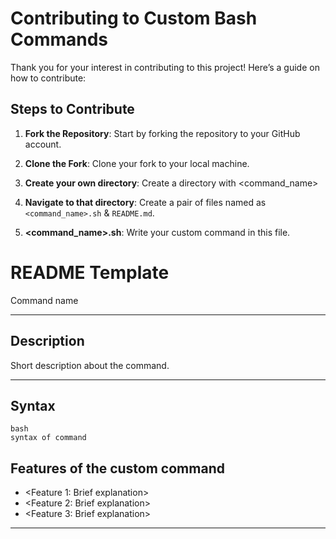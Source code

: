 
# Contributing to Custom Bash Commands

Thank you for your interest in contributing to this project! Here’s a guide on how to contribute:

## Steps to Contribute

1. **Fork the Repository**: Start by forking the repository to your GitHub account.
   
2. **Clone the Fork**: Clone your fork to your local machine.

3. **Create your own directory**: Create a directory with <command_name> 

4. **Navigate to that directory**: Create a pair of files named as `<command_name>.sh` & `README.md`.

5. **<command_name>.sh**: Write your custom command in this file.


# README Template
Command name

---

## Description
Short description about the command.

---

## Syntax
```
bash
syntax of command
```


## Features of the custom command

- <Feature 1: Brief explanation>
- <Feature 2: Brief explanation>
- <Feature 3: Brief explanation>

---

